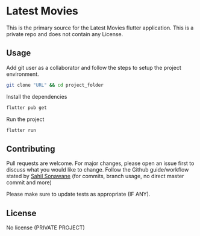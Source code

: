 # Latest Movies

This is the primary source for the Latest Movies flutter application. This is a private repo and does not contain any License.

## Usage

Add git user as a collaborator and follow the steps to setup the project environment.

```bash
git clone "URL" && cd project_folder
```

Install the dependencies

```bash
flutter pub get
```

Run the project

```bash
flutter run
```

## Contributing

Pull requests are welcome. For major changes, please open an issue first to discuss what you would like to change.
Follow the Github guide/workflow stated by [Sahil Sonawane]("https://github.com/iamsahilsonawane") (for commits, branch usage, no direct master commit and more)

Please make sure to update tests as appropriate (IF ANY).

## License

No license (PRIVATE PROJECT)
